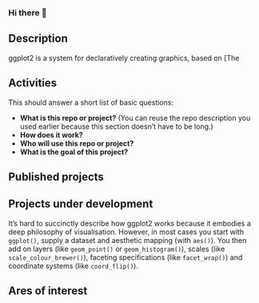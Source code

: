 ### Hi there 👋

## Description

ggplot2 is a system for declaratively creating graphics, based on [The

## Activities

This should answer a short list of basic questions:
* **What is this repo or project?** (You can reuse the repo description you used earlier because this section doesn’t have to be long.)
* **How does it work?**
* **Who will use this repo or project?**
* **What is the goal of this project?**  

## Published projects



## Projects under development

It’s hard to succinctly describe how ggplot2 works because it embodies a
deep philosophy of visualisation. However, in most cases you start with
`ggplot()`, supply a dataset and aesthetic mapping (with `aes()`). You
then add on layers (like `geom_point()` or `geom_histogram()`), scales
(like `scale_colour_brewer()`), faceting specifications (like
`facet_wrap()`) and coordinate systems (like `coord_flip()`).


## Ares of interest


